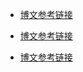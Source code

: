 * [博文参考链接](https://blog.csdn.net/javazejian/article/details/73413292)

* [博文参考链接](http://www.importnew.com/22462.html)

* [博文参考链接](https://blog.csdn.net/chenjie19891104/article/details/42807959)
